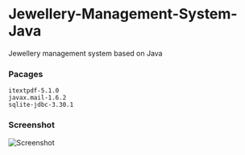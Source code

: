# Jewellery-Management-System-Java
Jewellery management system based on Java

### Pacages
```
itextpdf-5.1.0
javax.mail-1.6.2
sqlite-jdbc-3.30.1
```

### Screenshot
![Screenshot](http://thavarasa.name/wp-content/uploads/2020/06/jewelry-shop-management-sofware.png)
